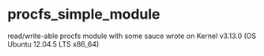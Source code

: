 # procfs_simple_module
read/write-able procfs module with some sauce
wrote on Kernel v3.13.0 (OS Ubuntu 12.04.5 LTS x86_64)
